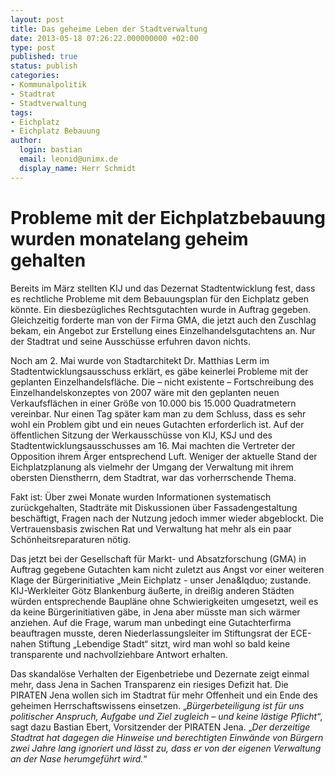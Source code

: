 ```yaml
---
layout: post
title: Das geheime Leben der Stadtverwaltung
date: 2013-05-18 07:26:22.000000000 +02:00
type: post
published: true
status: publish
categories:
- Kommunalpolitik
- Stadtrat
- Stadtverwaltung
tags:
- Eichplatz
- Eichplatz Bebauung
author:
  login: bastian
  email: leonid@unimx.de
  display_name: Herr Schmidt
---
```

Probleme mit der Eichplatzbebauung wurden monatelang geheim gehalten
====================================================================
Bereits im März stellten KIJ und das Dezernat Stadtentwicklung fest, dass es rechtliche Probleme mit dem Bebauungsplan für den Eichplatz geben könnte. Ein diesbezügliches Rechtsgutachten wurde in Auftrag gegeben. Gleichzeitig forderte man von der Firma GMA, die jetzt auch den Zuschlag bekam, ein Angebot zur Erstellung eines Einzelhandelsgutachtens an. Nur der Stadtrat und seine Ausschüsse erfuhren davon nichts.

Noch am 2. Mai wurde von Stadtarchitekt Dr. Matthias Lerm im Stadtentwicklungsausschuss erklärt, es gäbe keinerlei Probleme mit der geplanten Einzelhandelsfläche. Die – nicht existente – Fortschreibung des Einzelhandelskonzeptes von 2007 wäre mit den geplanten neuen Verkaufsflächen in einer Größe von 10.000 bis 15.000 Quadratmetern vereinbar. Nur einen Tag später kam man zu dem Schluss, dass es sehr wohl ein Problem gibt und ein neues Gutachten erforderlich ist. Auf der öffentlichen Sitzung der Werkausschüsse von KIJ, KSJ und des Stadtentwicklungsausschusses am 16. Mai machten die Vertreter der Opposition ihrem Ärger entsprechend Luft. Weniger der aktuelle Stand der Eichplatzplanung als vielmehr der Umgang der Verwaltung mit ihrem obersten Dienstherrn, dem Stadtrat, war das vorherrschende Thema.

Fakt ist: Über zwei Monate wurden Informationen systematisch zurückgehalten, Stadträte mit Diskussionen über Fassadengestaltung beschäftigt, Fragen nach der Nutzung jedoch immer wieder abgeblockt. Die Vertrauensbasis zwischen Rat und Verwaltung hat mehr als ein paar Schönheitsreparaturen nötig.

Das jetzt bei der Gesellschaft für Markt- und Absatzforschung (GMA) in Auftrag gegebene Gutachten kam nicht zuletzt aus Angst vor einer weiteren Klage der Bürgerinitiative &bdquo;Mein Eichplatz - unser Jena&lqduo; zustande. KIJ-Werkleiter Götz Blankenburg äußerte, in dreißig anderen Städten würden entsprechende Baupläne ohne Schwierigkeiten umgesetzt, weil es da keine Bürgerinitiativen gäbe, in Jena aber müsste man sich wärmer anziehen. Auf die Frage, warum man unbedingt eine Gutachterfirma beauftragen musste, deren Niederlassungsleiter im Stiftungsrat der ECE-nahen Stiftung &bdquo;Lebendige Stadt&ldquo; sitzt, wird man wohl so bald keine transparente und nachvollziehbare Antwort erhalten.

Das skandalöse Verhalten der Eigenbetriebe und Dezernate zeigt einmal mehr, dass Jena in Sachen Transparenz ein riesiges Defizit hat. Die PIRATEN Jena wollen sich im Stadtrat für mehr Offenheit und ein Ende des geheimen Herrschaftswissens einsetzen. &bdquo;_Bürgerbeteiligung ist für uns politischer Anspruch, Aufgabe und Ziel zugleich – und keine lästige Pflicht_&ldquo;, sagt dazu Bastian Ebert, Vorsitzender der PIRATEN Jena. &bdquo;_Der derzeitige Stadtrat hat dagegen die Hinweise und berechtigten Einwände von Bürgern zwei Jahre lang ignoriert und lässt zu, dass er von der eigenen Verwaltung an der Nase herumgeführt wird._&ldquo;
